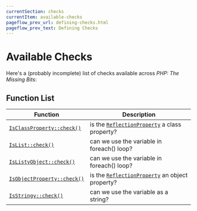 ```yaml
---
currentSection: checks
currentItem: available-checks
pageflow_prev_url: defining-checks.html
pageflow_prev_text: Defining Checks
---
```


# Available Checks

Here's a (probably incomplete) list of checks available across _PHP: The Missing Bits_:

## Function List

Function | Description
---------|------------
[`IsClassProperty::check()`](../classes-objects/IsClassProperty.check.html) | is the [`ReflectionProperty`](http://www.php.net/ReflectionProperty) a class property?
[`IsList::check()`](../types/IsList.check.html) | can we use the variable in foreach() loop?
[`IsListyObject::check()`](../types/IsListyObject.check.html) | can we use the variable in foreach() loop?
[`IsObjectProperty::check()`](../classes/objects/IsObjectProperty.check.html) | is the [`ReflectionProperty`](http://www.php.net/ReflectionProperty) an object property?
[`IsStringy::check()`](../types/IsStringy.check.html) | can we use the variable as a string?
